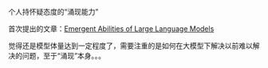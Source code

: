个人持怀疑态度的“涌现能力”

首次提出的文章：[Emergent Abilities of Large Language Models](+Papers/Emergent%20Abilities%20of%20Large%20Language%20Models.md)

觉得还是模型体量达到一定程度了，需要注重的是如何在大模型下解决以前难以解决的问题，至于“涌现”本身。。。



















